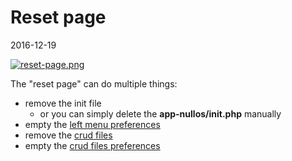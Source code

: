 Reset page
====================
2016-12-19


[![reset-page.png](https://s19.postimg.org/s4m4xfoir/reset_page.png)](https://postimg.org/image/f0gkkqwgv/)



The "reset page" can do multiple things:
 
- remove the init file 
    - or you can simply delete the **app-nullos/init.php** manually  
- empty the [left menu preferences](https://github.com/lingtalfi/nullos-admin/tree/master/doc/modules/crud-module/left-menu-preferences.md) 
- remove the [crud files](https://github.com/lingtalfi/nullos-admin/tree/master/doc/modules/crud-module/crud-files.md) 
- empty the [crud files preferences](https://github.com/lingtalfi/nullos-admin/tree/master/doc/modules/crud-module/crud-files-preferences.md) 
 
